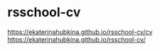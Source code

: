 # rsschool-cv
https://ekaterinahubkina.github.io/rsschool-cv/cv
https://ekaterinahubkina.github.io/rsschool-cv/
